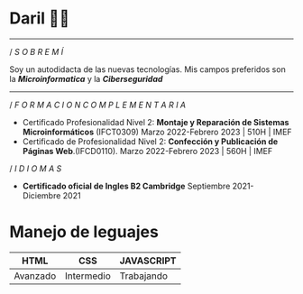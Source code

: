 

<!--
**DarilDev/DarilDev** is a ✨ _special_ ✨ repository because its `README.md` (this file) appears on your GitHub profile.

Here are some ideas to get you started:

- 🔭 I’m currently working on ...
- 🌱 I’m currently learning ...
- 👯 I’m looking to collaborate on ...
- 🤔 I’m looking for help with ...
- 💬 Ask me about ...
- 📫 How to reach me: ...
- 😄 Pronouns: ...
- ⚡ Fun fact: ...
-->
# Daril 👨‍💻
----

/ *S O B R E M Í*

Soy un autodidacta de las
nuevas tecnologías.
Mis campos preferidos son la
***Microinformatica*** y la ***Ciberseguridad***

---

/ *F O R M A C I O N C O M P L E M E N T A R I A*

- Certificado Profesionalidad Nivel 2: **Montaje y Reparación de Sistemas Microinformáticos** (IFCT0309)
Marzo 2022-Febrero 2023  | 510H | IMEF
- Certificado de Profesionalidad Nivel 2: **Confección y Publicación de Páginas Web**.(IFCD0110).
Marzo 2022-Febrero 2023  | 560H | IMEF

/  *I D I O M A S*
- **Certificado oficial de Ingles B2 Cambridge**
Septiembre 2021- Diciembre 2021

# Manejo de leguajes

| HTML | CSS     |  JAVASCRIPT |
|---   | ---     |-------------|
| Avanzado | Intermedio | Trabajando

